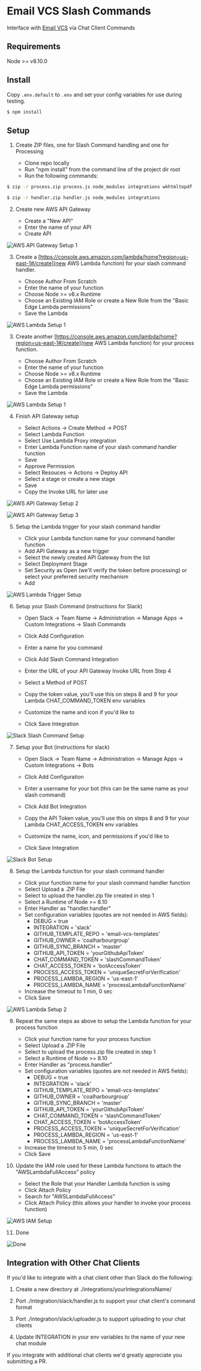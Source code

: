 # Email VCS Slash Commands

Interface with [Email VCS](https://github.com/coalharbourgroup/email-vcs) via Chat Client Commands


## Requirements

Node >= v8.10.0


## Install

Copy `.env.default` to `.env` and set your config variables for use during testing.

```bash
$ npm install
```

## Setup
1. Create ZIP files, one for Slash Command handling and one for Processing

    * Clone repo locally
    * Run "npm install" from the command line of the project dir root
    * Run the following commands:

```bash
$ zip -r process.zip process.js node_modules integrations wkhtmltopdf
```

```bash
$ zip -r handler.zip handler.js node_modules integrations
```

2. Create new AWS API Gateway

    * Create a "New API"
    * Enter the name of your API
    * Create API

![AWS API Gateway Setup 1](/docs/img/awsApiGatewaySetupOne.png?raw=true "AWS API Gateway Setup 1")


3. Create a [https://console.aws.amazon.com/lambda/home?region=us-east-1#/create](new AWS Lambda function) for your slash command handler.

    * Choose Author From Scratch
    * Enter the name of your function
    * Choose Node >= v8.x Runtime
    * Choose an Existing IAM Role or create a New Role from the "Basic Edge Lambda permissions"
    * Save the Lambda

![AWS Lambda Setup 1](/docs/img/awsLambdaSetupOne.png?raw=true "AWS Lambda Setup 1")


3. Create another [https://console.aws.amazon.com/lambda/home?region=us-east-1#/create](new AWS Lambda function) for your process function.

    * Choose Author From Scratch
    * Enter the name of your function
    * Choose Node >= v8.x Runtime
    * Choose an Existing IAM Role or create a New Role from the "Basic Edge Lambda permissions"
    * Save the Lambda

![AWS Lambda Setup 1](/docs/img/awsLambdaSetupTwo.png?raw=true "AWS Lambda Setup 2")


4. Finish API Gateway setup

    * Select Actions -> Create Method -> POST
    * Select Lambda Function
    * Select Use Lambda Proxy integration
    * Enter Lambda Function name of your slash command handler function
    * Save
    * Approve Permission
    * Select Resouces -> Actions -> Deploy API
    * Select a stage or create a new stage
    * Save
    * Copy the Invoke URL for later use

![AWS API Gateway Setup 2](/docs/img/awsApiGatewaySetupTwo.png?raw=true "AWS API Gateway Setup 2")

![AWS API Gateway Setup 3](/docs/img/awsApiGatewaySetupThree.png?raw=true "AWS API Gateway Setup 3")



5. Setup the Lambda trigger for your slash command handler

    * Click your Lambda function name for your command handler function
    * Add API Gateway as a new trigger
    * Select the newly created API Gateway from the list
    * Select Deployment Stage
    * Set Security as Open (we'll verify the token before processing) or select your preferred security mechanism
    * Add

![AWS Lambda Trigger Setup](/docs/img/awsLambdaTriggerSetup.png?raw=true "AWS Lambda Trigger Setup")


6. Setup your Slash Command (instructions for Slack)
    * Open Slack -> Team Name -> Administration -> Manage Apps -> Custom Integrations -> Slash Commands
    * Click Add Configuration
    * Enter a name for you command
    * Click Add Slash Command Integration

    * Enter the URL of your API Gateway Invoke URL from Step 4
    * Select a Method of POST
    * Copy the token value, you'll use this on steps 8 and 9 for your Lambda CHAT_COMMAND_TOKEN env variables
    * Customize the name and icon if you'd like to
    * Click Save Integration

![Slack Slash Command Setup](/docs/img/slackSlashCommandSetup.png?raw=true "Slack Slash Command Setup")


7. Setup your Bot (instructions for slack)
    * Open Slack -> Team Name -> Administration -> Manage Apps -> Custom Integrations -> Bots
    * Click Add Configuration
    * Enter a username for your bot (this can be the same name as your slash command)
    * Click Add Bot Integration

    * Copy the API Token value, you'll use this on steps 8 and 9 for your Lambda CHAT_ACCESS_TOKEN env variables
    * Customize the name, icon, and permissions if you'd like to
    * Click Save Integration

![Slack Bot Setup](/docs/img/slackBotSetup.png?raw=true "Slack Bot Setup")


8. Setup the Lambda function for your slash command handler

    * Click your function name for your slash command handler function
    * Select Upload a .ZIP File
    * Select to upload the handler.zip file created in step 1
    * Select a Runtime of Node >= 8.10
    * Enter Handler as "handler.handler"
    * Set configuration variables (quotes are not needed in AWS fields):
        * DEBUG = true
        * INTEGRATION = 'slack'
        * GITHUB_TEMPLATE_REPO = 'email-vcs-templates'
        * GITHUB_OWNER = 'coalharbourgroup'
        * GITHUB_SYNC_BRANCH = 'master'
        * GITHUB_API_TOKEN = 'yourGithubApiToken'
        * CHAT_COMMAND_TOKEN = 'slashCommandToken'
        * CHAT_ACCESS_TOKEN = 'botAccessToken'
        * PROCESS_ACCESS_TOKEN = 'uniqueSecretForVerification'
        * PROCESS_LAMBDA_REGION = 'us-east-1'
        * PROCESS_LAMBDA_NAME = 'processLambdaFunctionName'
    * Increase the timeout to 1 min, 0 sec
    * Click Save

![AWS Lambda Setup 2](/docs/img/awsLambdaSetupThree.png?raw=true "AWS Lambda Setup 3")


9. Repeat the same steps as above to setup the Lambda function for your process function

    * Click your function name for your process function
    * Select Upload a .ZIP File
    * Select to upload the process.zip file created in step 1
    * Select a Runtime of Node >= 8.10
    * Enter Handler as "process.handler"
    * Set configuration variables (quotes are not needed in AWS fields):
        * DEBUG = true
        * INTEGRATION = 'slack'
        * GITHUB_TEMPLATE_REPO = 'email-vcs-templates'
        * GITHUB_OWNER = 'coalharbourgroup'
        * GITHUB_SYNC_BRANCH = 'master'
        * GITHUB_API_TOKEN = 'yourGithubApiToken'
        * CHAT_COMMAND_TOKEN = 'slashCommandToken'
        * CHAT_ACCESS_TOKEN = 'botAccessToken'
        * PROCESS_ACCESS_TOKEN = 'uniqueSecretForVerification'
        * PROCESS_LAMBDA_REGION = 'us-east-1'
        * PROCESS_LAMBDA_NAME = 'processLambdaFunctionName'
    * Increase the timeout to 5 min, 0 sec
    * Click Save


10. Update the IAM role used for these Lambda functions to attach the "AWSLambdaFullAccess" policy

    * Select the Role that your Handler Lambda function is using
    * Click Attach Policy
    * Search for "AWSLambdaFullAccess"
    * Click Attach Policy (this allows your handler to invoke your process function)

![AWS IAM Setup](/docs/img/awsIamSetup.png?raw=true "AWS IAM Setup")


11. Done

![Done](/docs/img/slackDone.png?raw=true "Done")



## Integration with Other Chat Clients
If you'd like to integrate with a chat client other than Slack do the following:

1. Create a new directory at ./integrations/yourIntegrationsName/

2. Port ./integration/slack/handler.js to support your chat client's command format

3. Port ./integration/slack/uploader.js to support uploading to your chat clients

4. Update INTEGRATION in your env variables to the name of your new chat module


If you integrate with additional chat clients we'd greatly appreciate you submitting a PR.
